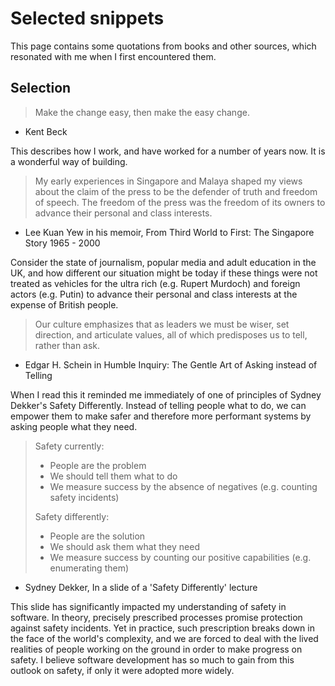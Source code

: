 # Selected snippets

This page contains some quotations from books and other sources, which resonated with me when I first encountered them.

## Selection

> Make the change easy, then make the easy change.

- Kent Beck

This describes how I work, and have worked for a number of years now. It is a wonderful way of building.

> My early experiences in Singapore and Malaya shaped my views about the claim of the press to be the defender of truth and freedom of speech. The freedom of the press was the freedom of its owners to advance their personal and class interests.

- Lee Kuan Yew in his memoir, From Third World to First: The Singapore Story 1965 - 2000

Consider the state of journalism, popular media and adult education in the UK, and how different our situation might be today if these things were not treated as vehicles for the ultra rich (e.g. Rupert Murdoch) and foreign actors (e.g. Putin) to advance their personal and class interests at the expense of British people.

> Our culture emphasizes that as leaders we must be wiser, set direction, and articulate values, all of which predisposes us to tell, rather than ask.

- Edgar H. Schein in Humble Inquiry: The Gentle Art of Asking instead of Telling

When I read this it reminded me immediately of one of principles of Sydney Dekker's Safety Differently. Instead of telling people what to do, we can empower them to make safer and therefore more performant systems by asking people what they need.


> Safety currently:
> - People are the problem
> - We should tell them what to do
> - We measure success by the absence of negatives (e.g. counting safety incidents)
>
> Safety differently:
> - People are the solution
> - We should ask them what they need
> - We measure success by counting our positive capabilities (e.g. enumerating them)

- Sydney Dekker, In a slide of a 'Safety Differently' lecture

This slide has significantly impacted my understanding of safety in software. In theory, precisely prescribed processes promise protection against safety incidents. Yet in practice, such prescription breaks down in the face of the world's complexity, and we are forced to deal with the lived realities of people working on the ground in order to make progress on safety. I believe software development has so much to gain from this outlook on safety, if only it were adopted more widely.
